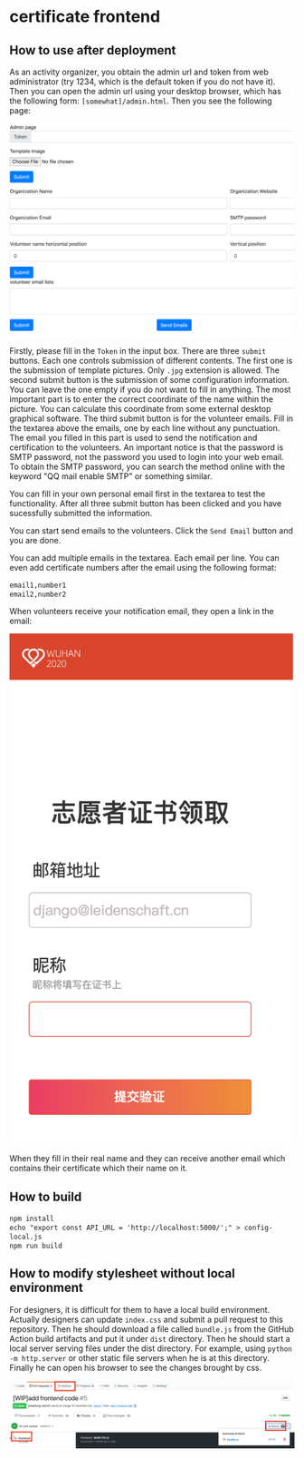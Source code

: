 # certificate frontend
## How to use after deployment
As an activity organizer, you obtain the admin url and token from web administrator (try 1234, which is the default token if you do not have it). Then you can open the admin url using your desktop browser, which has the following form: `[somewhat]/admin.html`. Then you see the following page:

![](admin-interface.png)

Firstly, please fill in the `Token` in the input box.
There are three `submit` buttons. Each one controls submission of different contents.
The first one is the submission of template pictures. Only `.jpg` extension is allowed.
The second submit button is the submission of some configuration information. You can leave
the one empty if you do not want to fill in anything. The most important part is to enter the correct coordinate of the name within the picture. You can calculate this coordinate
from some external desktop graphical software. The third submit button is for the volunteer emails. Fill in the textarea above the emails, one by each line without any punctuation.
The email you filled in this part is used to send the notification and certification to the volunteers. An important notice is that the password is SMTP password, not the password you used to login into your web email. To obtain the SMTP password, you can search the method online with the keyword "QQ mail enable SMTP" or something similar.

You can fill in your own personal email first in the textarea to test the functionality.
After all three submit button has been clicked and you have sucessfully submitted the information.

You can start send emails to the volunteers. Click the `Send Email` button and you are done.

You can add multiple emails in the textarea. Each email per line.
You can even add certificate numbers after the email using the following format:
```
email1,number1
email2,number2
```
When volunteers receive your notification email, they open a link in the email:

![](user-mode.png)

When they fill in their real name and they can receive another email which contains their certificate which their name on it.

## How to build
```shell
npm install
echo "export const API_URL = 'http://localhost:5000/';" > config-local.js
npm run build
```

## How to modify stylesheet without local environment
For designers, it is difficult for them to have a local build environment.
Actually designers can update `index.css` and submit a pull request to this repository.
Then he should download a file called `bundle.js` from the GitHub Action build artifacts
and put it under `dist` directory. Then he should start a local
server serving files under the dist directory. For example, using `python -m http.server` or other static file servers
when he is at this directory. Finally he can open his browser to see the changes brought by css.

![Where to find the artifacts](./artifacts.png)
